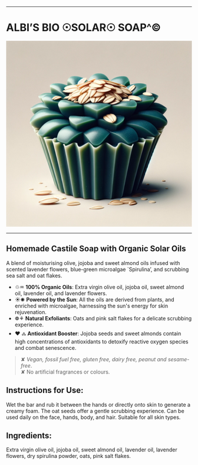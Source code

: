 
---


# **ALBI’S BIO ☉SOLAR☉  SOAP^©**  
![soap](./assets/figs/soapdalle.png)

---


## **Homemade Castile Soap with Organic Solar Oils**  

A blend of moisturising olive, jojoba and sweet almond oils infused with scented lavender flowers, blue-green microalgae `Spirulina’, and scrubbing sea salt and oat flakes.  

- ♲♒︎ **100% Organic Oils**: Extra virgin olive oil, jojoba oil, sweet almond oil, lavender oil, and lavender flowers.  
- ☀︎✺ **Powered by the Sun**: All the oils are derived from plants, and enriched with microalgae, harnessing the sun's energy for skin rejuvenation.  
- ❁⚘ **Natural Exfoliants**: Oats and pink salt flakes for a delicate scrubbing experience.  
- ❤︎ 🝆 **Antioxidant Booster**: Jojoba seeds and sweet almonds contain high concentrations of antioxidants to detoxify reactive oxygen species and combat senescence.  

> ✘ *Vegan, fossil fuel free, gluten free, dairy free, peanut and sesame-free*.     
> ✘ No artificial fragrances or colours.  

## **Instructions for Use:**

Wet the bar and rub it between the hands or directly onto skin to generate a creamy foam. The oat seeds offer a gentle scrubbing experience. Can be used daily on the face, hands, body, and hair. Suitable for all skin types.

## **Ingredients:**  

Extra virgin olive oil, jojoba oil, sweet almond oil, lavender oil, lavender flowers, dry spirulina powder, oats, pink salt flakes. 



